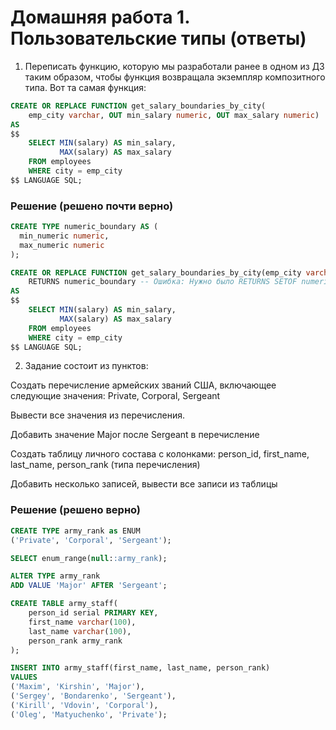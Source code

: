 # Домашняя работа 1. Пользовательские типы (ответы)

1. Переписать функцию, которую мы разработали ранее в одном из ДЗ таким образом, чтобы функция возвращала экземпляр композитного типа. Вот та самая функция:

```sql
CREATE OR REPLACE FUNCTION get_salary_boundaries_by_city(
	emp_city varchar, OUT min_salary numeric, OUT max_salary numeric) 
AS 
$$
	SELECT MIN(salary) AS min_salary,
	   	   MAX(salary) AS max_salary
  	FROM employees
	WHERE city = emp_city
$$ LANGUAGE SQL;
```

### Решение (решено почти верно)

```sql
CREATE TYPE numeric_boundary AS (
  min_numeric numeric,
  max_numeric numeric
);

CREATE OR REPLACE FUNCTION get_salary_boundaries_by_city(emp_city varchar) 
	RETURNS numeric_boundary -- Ошибка: Нужно было RETURNS SETOF numeric_boudary
AS 
$$
	SELECT MIN(salary) AS min_salary,
	   	   MAX(salary) AS max_salary
  	FROM employees
	WHERE city = emp_city
$$ LANGUAGE SQL;
```

2. Задание состоит из пунктов:

Создать перечисление армейских званий США, включающее следующие значения: Private, Corporal, Sergeant

Вывести все значения из перечисления.

Добавить значение Major после Sergeant в перечисление

Создать таблицу личного состава с колонками: person_id, first_name, last_name, person_rank (типа перечисления)

Добавить несколько записей, вывести все записи из таблицы


### Решение (решено верно)
```sql
CREATE TYPE army_rank as ENUM
('Private', 'Corporal', 'Sergeant');

SELECT enum_range(null::army_rank);

ALTER TYPE army_rank
ADD VALUE 'Major' AFTER 'Sergeant';

CREATE TABLE army_staff(
    person_id serial PRIMARY KEY,
    first_name varchar(100),
    last_name varchar(100),
    person_rank army_rank
);

INSERT INTO army_staff(first_name, last_name, person_rank)
VALUES
('Maxim', 'Kirshin', 'Major'),
('Sergey', 'Bondarenko', 'Sergeant'),
('Kirill', 'Vdovin', 'Corporal'),
('Oleg', 'Matyuchenko', 'Private');
```
